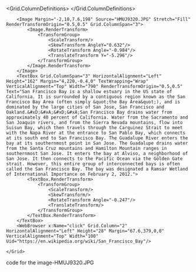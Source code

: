 <Window x:Class="WpfApp4.MainWindow"
        xmlns="http://schemas.microsoft.com/winfx/2006/xaml/presentation"
        xmlns:x="http://schemas.microsoft.com/winfx/2006/xaml"
        xmlns:d="http://schemas.microsoft.com/expression/blend/2008"
        xmlns:mc="http://schemas.openxmlformats.org/markup-compatibility/2006"
        xmlns:local="clr-namespace:WpfApp4"
        mc:Ignorable="d"
        Title="MainWindow" Height="450" Width="800">
    <Grid>
        <Grid.ColumnDefinitions>
            <ColumnDefinition Width="252*"/>
            <ColumnDefinition Width="2*"/>
            <ColumnDefinition Width="539*"/>
        </Grid.ColumnDefinitions>

        <Image Margin="-2,10,7.6,198" Source="HMUJ9320.JPG" Stretch="Fill" RenderTransformOrigin="0.5,0.5" Grid.ColumnSpan="3">
            <Image.RenderTransform>
                <TransformGroup>
                    <ScaleTransform/>
                    <SkewTransform AngleY="0.632"/>
                    <RotateTransform Angle="-0.984"/>
                    <TranslateTransform Y="-5.296"/>
                </TransformGroup>
            </Image.RenderTransform>
        </Image>
        <TextBox Grid.ColumnSpan="3" HorizontalAlignment="Left" Height="162" Margin="4,220,-0.4,0" TextWrapping="Wrap" VerticalAlignment="Top" Width="790" RenderTransformOrigin="0.5,0.5" Text="San Francisco Bay is a shallow estuary in the US state of California. It is surrounded by a contiguous region known as the San Francisco Bay Area (often simply &quot;the Bay Area&quot;), and is dominated by the large cities of San Jose, San Francisco and Oakland.&#xD;&#xA;&#xD;&#xA;San Francisco Bay drains water from approximately 40 percent of California. Water from the Sacramento and San Joaquin rivers, and from the Sierra Nevada mountains, flow into Suisun Bay, which then travels through the Carquinez Strait to meet with the Napa River at the entrance to San Pablo Bay, which connects at its south end to San Francisco Bay. The Guadalupe River enters the bay at its southernmost point in San Jose. The Guadalupe drains water from the Santa Cruz mountains and Hamilton Mountain ranges in southernmost San Jose. It enters the bay at Alviso, a neighborhood of San Jose. It then connects to the Pacific Ocean via the Golden Gate strait. However, this entire group of interconnected bays is often called the San Francisco Bay. The bay was designated a Ramsar Wetland of International Importance on February 2, 2012.">
            <TextBox.RenderTransform>
                <TransformGroup>
                    <ScaleTransform/>
                    <SkewTransform/>
                    <RotateTransform Angle="-0.247"/>
                    <TranslateTransform/>
                </TransformGroup>
            </TextBox.RenderTransform>
        </TextBox>
        <WebBrowser x:Name="click" Grid.Column="2" HorizontalAlignment="Left" Height="28" Margin="67.6,379,0,0" VerticalAlignment="Top" Width="100" Uid="https://en.wikipedia.org/wiki/San_Francisco_Bay"/>

    </Grid>
</Window>


code for the image-HMUJ9320.JPG
<?xml version="1.0" encoding="utf-8" ?>
<configuration>
    <startup> 
        <supportedRuntime version="v4.0" sku=".NETFramework,Version=v4.7.2" />
    </startup>
</configuration>
